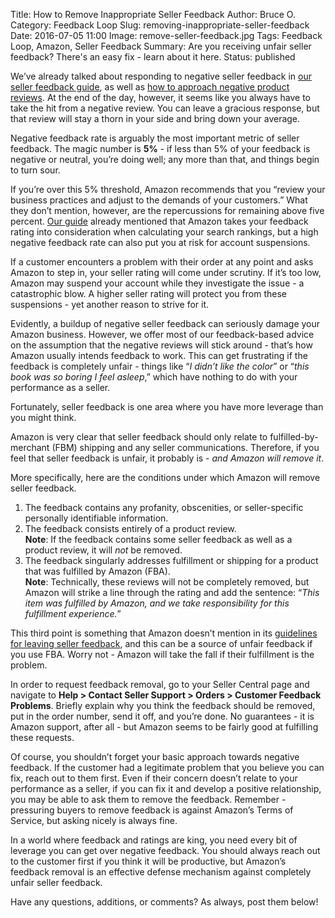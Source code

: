 Title: How to Remove Inappropriate Seller Feedback
Author: Bruce O.
Category: Feedback Loop
Slug: removing-inappropriate-seller-feedback
Date: 2016-07-05 11:00
Image: remove-seller-feedback.jpg
Tags: Feedback Loop, Amazon, Seller Feedback
Summary: Are you receiving unfair seller feedback? There's an easy fix - learn about it here.
Status: published

We’ve already talked about responding to negative seller feedback in [our seller feedback guide](https://efficientera.com/blog/2016/06/a-guide-to-seller-feedback.html), as well as [how to approach negative product reviews](https://efficientera.com/blog/2015/08/3-steps-to-changing-a-negative-amazon-review.html). At the end of the day, however, it seems like you always have to take the hit from a negative review. You can leave a gracious response, but that review will stay a thorn in your side and bring down your average.

Negative feedback rate is arguably the most important metric of seller feedback. The magic number is **5%** - if less than 5% of your feedback is negative or neutral, you’re doing well; any more than that, and things begin to turn sour. 

If you’re over this 5% threshold, Amazon recommends that you “review your business practices and adjust to the demands of your customers.” What they don’t mention, however, are the repercussions for remaining above five percent. [Our guide](https://efficientera.com/blog/2016/06/a-guide-to-seller-feedback.html) already mentioned that Amazon takes your feedback rating into consideration when calculating your search rankings, but a high negative feedback rate can also put you at risk for account suspensions. 

If a customer encounters a problem with their order at any point and asks Amazon to step in, your seller rating will come under scrutiny. If it’s too low, Amazon may suspend your account while they investigate the issue - a catastrophic blow. A higher seller rating will protect you from these suspensions - yet another reason to strive for it.

Evidently, a buildup of negative seller feedback can seriously damage your Amazon business. However, we offer most of our feedback-based advice on the assumption that the negative reviews will stick around - that’s how Amazon usually intends feedback to work. This can get frustrating if the feedback is completely unfair - things like “*I didn’t like the color*” or “*this book was so boring I feel asleep*,” which have nothing to do with your performance as a seller.

Fortunately, seller feedback is one area where you have more leverage than you might think.

Amazon is very clear that seller feedback should only relate to fulfilled-by-merchant (FBM) shipping and any seller communications. Therefore, if you feel that seller feedback is unfair, it probably is - *and Amazon will remove it*.

More specifically, here are the conditions under which Amazon will remove seller feedback.

1. The feedback contains any profanity, obscenities, or seller-specific personally identifiable information.
2. The feedback consists entirely of a product review.  
   **Note**: If the feedback contains some seller feedback as well as a product review, it will *not* be removed.
3. The feedback singularly addresses fulfillment or shipping for a product that was fulfilled by Amazon (FBA).  
   **Note**: Technically, these reviews will not be completely removed, but Amazon will strike a line through the rating and add the sentence: “*This item was fulfilled by Amazon, and we take responsibility for this fulfillment experience.*”

This third point is something that Amazon doesn’t mention in its [guidelines for leaving seller feedback](http://www.amazon.com/gp/help/customer/display.html?nodeId=537806), and this can be a source of unfair feedback if you use FBA. Worry not - Amazon will take the fall if their fulfillment is the problem. 

In order to request feedback removal, go to your Seller Central page and navigate to **Help > Contact Seller Support > Orders > Customer Feedback Problems**. Briefly explain why you think the feedback should be removed, put in the order number, send it off, and you’re done. No guarantees - it is Amazon support, after all - but Amazon seems to be fairly good at fulfilling these requests.

Of course, you shouldn’t forget your basic approach towards negative feedback. If the customer had a legitimate problem that you believe you can fix, reach out to them first. Even if their concern doesn’t relate to your performance as a seller, if you can fix it and develop a positive relationship, you may be able to ask them to remove the feedback. Remember - pressuring buyers to remove feedback is against Amazon’s Terms of Service, but asking nicely is always fine.

In a world where feedback and ratings are king, you need every bit of leverage you can get over negative feedback. You should always reach out to the customer first if you think it will be productive, but Amazon’s feedback removal is an effective defense mechanism against completely unfair seller feedback.

Have any questions, additions, or comments? As always, post them below!